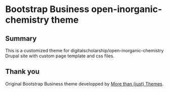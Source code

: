 # Bootstrap Business open-inorganic-chemistry theme

## Summary

This is a customized theme for digitalscholarship/open-inorganic-chemistry Drupal site with custom page template and css files. 

## Thank you

Original Bootstrap Business theme developped by <a href="http://www.morethanthemes.com/" target="_blank">More than (just) Themes</a>.